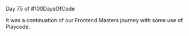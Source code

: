 Day 75 of #100DaysOfCode
  
It was a continuation of our Frontend Masters journey with some use of Playcode.